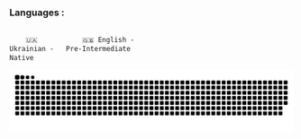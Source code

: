 ### Languages :

<div style="display: flex; align: center">
<table  align="center">
  <tr>
    
        🇺🇦 Ukrainian - Native
        
  </tr>

  <tr>
    
        🇬🇧 English - Pre-Intermediate
        
  </tr>
</table>
</div>

<picture>
  <source media="(prefers-color-scheme: dark)" srcset="https://raw.githubusercontent.com/Mrmantikor/Mrmantikor/output/github-snake-dark.svg" />
  <source media="(prefers-color-scheme: light)" srcset="https://raw.githubusercontent.com/Mrmantikor/Mrmantikor/output/github-snake.svg" />
  <img alt="github-snake" src="https://raw.githubusercontent.com/Mrmantikor/Mrmantikor/output/github-snake.svg" />
</picture>
